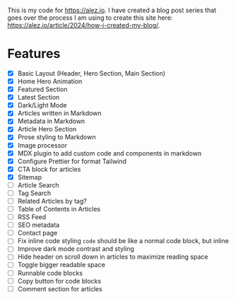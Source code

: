 This is my code for https://alez.io. I have created a blog post series that goes over the process I am using to create this site here: https://alez.io/article/2024/how-i-created-my-blog/.

# Features

-   [x] Basic Layout (Header, Hero Section, Main Section)
-   [x] Home Hero Animation
-   [x] Featured Section
-   [x] Latest Section
-   [x] Dark/Light Mode
-   [x] Articles written in Markdown
-   [x] Metadata in Markdown
-   [x] Article Hero Section
-   [x] Prose styling to Markdown
-   [x] Image processor
-   [x] MDX plugin to add custom code and components in markdown
-   [x] Configure Prettier for format Tailwind
-   [x] CTA block for articles
-   [x] Sitemap
-   [ ] Article Search
-   [ ] Tag Search
-   [ ] Related Articles by tag?
-   [ ] Table of Contents in Articles
-   [ ] RSS Feed
-   [ ] SEO metadata
-   [ ] Contact page
-   [ ] Fix inline code styling `code` should be like a normal code block, but inline
-   [ ] Improve dark mode contrast and styling
-   [ ] Hide header on scroll down in articles to maximize reading space
-   [ ] Toggle bigger readable space
-   [ ] Runnable code blocks
-   [ ] Copy button for code blocks
-   [ ] Comment section for articles

